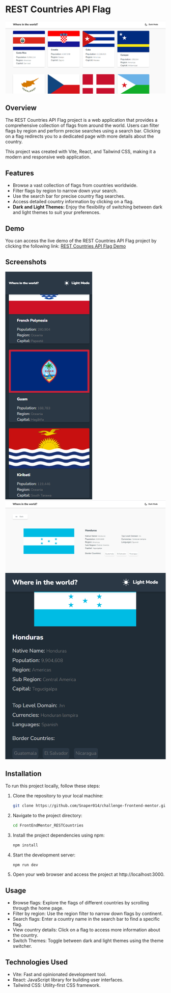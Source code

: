 # REST Countries API Flag

![REST Countries API Flag](/public/light-theme-desktop.png)

## Overview

The REST Countries API Flag project is a web application that provides a comprehensive collection of flags from around the world. Users can filter flags by region and perform precise searches using a search bar. Clicking on a flag redirects you to a dedicated page with more details about the country.

This project was created with Vite, React, and Tailwind CSS, making it a modern and responsive web application.

## Features

- Browse a vast collection of flags from countries worldwide.
- Filter flags by region to narrow down your search.
- Use the search bar for precise country flag searches.
- Access detailed country information by clicking on a flag.
- **Dark and Light Themes:** Enjoy the flexibility of switching between dark and light themes to suit your preferences.

## Demo

You can access the live demo of the REST Countries API Flag project by clicking the following link: [REST Countries API Flag Demo](https://challenge-frontend-mentor-rho.vercel.app/)

## Screenshots

![Home Page - Dark Theme](/public/dark-theme-mobile.png)
![Country Details Honduras - Light Theme](/public/DetailsHondurasLight.png)
![Country Details Honduras - Dark Theme](public/Detail-dark-honduras.png)

## Installation

To run this project locally, follow these steps:

1. Clone the repository to your local machine:

   ```bash
   git clone https://github.com/Snaper014/challenge-frontend-mentor.git

2. Navigate to the project directory:
    ```bash
    cd FrontEndMentor_RESTCountries

3. Install the project dependencies using npm:
    ```bash
    npm install
4. Start the development server:
    ```bash
    npm run dev
5. Open your web browser and access the project at http://localhost:3000.

## Usage

- Browse flags: Explore the flags of different countries by scrolling through the home page.
- Filter by region: Use the region filter to narrow down flags by continent.
- Search flags: Enter a country name in the search bar to find a specific flag.
- View country details: Click on a flag to access more information about the country.
- Switch Themes: Toggle between dark and light themes using the theme switcher.

## Technologies Used

- Vite: Fast and opinionated development tool.
- React: JavaScript library for building user interfaces.
- Tailwind CSS: Utility-first CSS framework.


